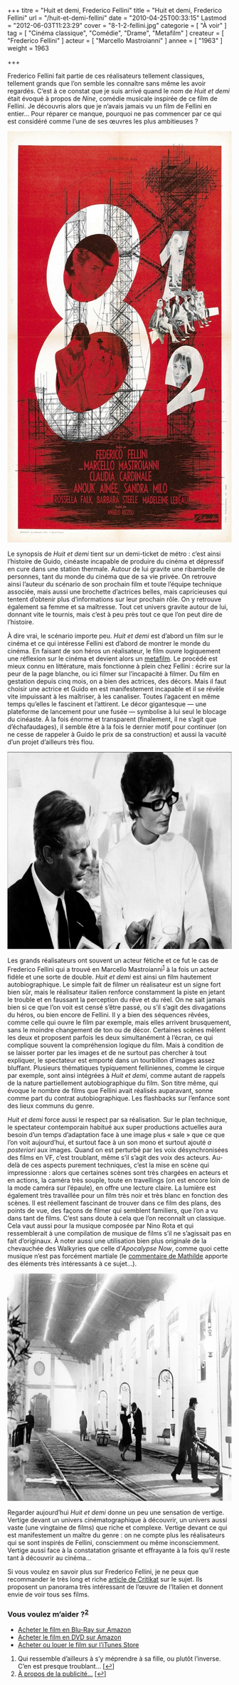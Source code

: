 +++
titre = "Huit et demi, Frederico Fellini"
title = "Huit et demi, Frederico Fellini"
url = "/huit-et-demi-fellini"
date = "2010-04-25T00:33:15"
Lastmod = "2012-06-03T11:23:29"
cover = "8-1-2-fellini.jpg"
categorie = [ "À voir" ]
tag = [ "Cinéma classique", "Comédie", "Drame", "Metafilm" ]
createur = [ "Frederico Fellini" ]
acteur = [ "Marcello Mastroianni" ]
annee = [ "1963" ]
weight = 1963

+++

<p>Frederico Fellini fait partie de ces réalisateurs tellement classiques, tellement grands que l&rsquo;on semble les connaître sans même les avoir regardés. C&rsquo;est à ce constat que je suis arrivé quand le nom de <em>Huit et demi</em> était évoqué à propos de <em>Nine</em>, comédie musicale inspirée de ce film de Fellini. Je découvris alors que je n&rsquo;avais jamais vu un film de Fellini en entier… Pour réparer ce manque, pourquoi ne pas commencer par ce qui est considéré comme l&rsquo;une de ses œuvres les plus ambitieuses ?</p>
<div style="text-align: center;"><a href="http://www.allocine.fr/film/fichefilm_gen_cfilm=337.html"><img class="aligncenter" src="affiche-huit-et-demi.jpg" border="0" alt="affiche-huit-et-demi.jpg" width="690" height="922" /></a></div>
<p>Le synopsis de <em>Huit et demi</em> tient sur un demi-ticket de métro : c&rsquo;est ainsi l&rsquo;histoire de Guido, cinéaste incapable de produire du cinéma et dépressif en cure dans une station thermale. Autour de lui gravite une ribambelle de personnes, tant du monde du cinéma que de sa vie privée. On retrouve ainsi l&rsquo;auteur du scénario de son prochain film et toute l&rsquo;équipe technique associée, mais aussi une brochette d&rsquo;actrices belles, mais capricieuses qui tentent d&rsquo;obtenir plus d&rsquo;informations sur leur prochain rôle. On y retrouve également sa femme et sa maîtresse. Tout cet univers gravite autour de lui, donnant vite le tournis, mais c&rsquo;est à peu près tout ce que l&rsquo;on peut dire de l&rsquo;histoire.</p>
<p>À dire vrai, le scénario importe peu. <em>Huit et demi</em> est d&rsquo;abord un film sur le cinéma et ce qui intéresse Fellini est d&rsquo;abord de montrer le monde du cinéma. En faisant de son héros un réalisateur, le film ouvre logiquement une réflexion sur le cinéma et devient alors un <a href="http://en.wikipedia.org/wiki/Metafilm">metafilm</a>. Le procédé est mieux connu en littérature, mais fonctionne à plein chez Fellini : écrire sur la peur de la page blanche, ou ici filmer sur l&rsquo;incapacité à filmer. Du film en gestation depuis cinq mois, on a bien des actrices, des décors. Mais il faut choisir une actrice et Guido en est manifestement incapable et il se révèle vite impuissant à les maîtriser, à les canaliser. Toutes l&rsquo;agacent en même temps qu&rsquo;elles le fascinent et l&rsquo;attirent. Le décor gigantesque — une plateforme de lancement pour une fusée — symbolise à lui seul le blocage du cinéaste. À la fois énorme et transparent (finalement, il ne s&rsquo;agit que d&rsquo;échafaudages), il semble être à la fois le dernier motif pour continuer (on ne cesse de rappeler à Guido le prix de sa construction) et aussi la vacuité d&rsquo;un projet d&rsquo;ailleurs très flou.</p>
<div style="text-align: center;"><img class="aligncenter" src="otto-e-mezzo-mastroianni.jpg" border="0" alt="otto-e-mezzo-mastroianni.jpg" width="690" height="442" /></div>
<p>Les grands réalisateurs ont souvent un acteur fétiche et ce fut le cas de Frederico Fellini qui a trouvé en Marcello Mastroianni<sup><a href="#footnote_0_3201" id="identifier_0_3201" class="footnote-link footnote-identifier-link" title="Qui ressemble d&rsquo;ailleurs &agrave; s&rsquo;y m&eacute;prendre &agrave; sa fille, ou plut&ocirc;t l&rsquo;inverse. C&rsquo;en est presque troublant&hellip;">1</a></sup> à la fois un acteur fidèle et une sorte de double. <em>Huit et demi</em> est ainsi un film hautement autobiographique. Le simple fait de filmer un réalisateur est un signe fort bien sûr, mais le réalisateur italien renforce constamment la piste en jetant le trouble et en faussant la perception du rêve et du réel. On ne sait jamais bien si ce que l&rsquo;on voit est censé s&rsquo;être passé, ou s&rsquo;il s&rsquo;agit des divagations du héros, ou bien encore de Fellini. Il y a bien des séquences rêvées, comme celle qui ouvre le film par exemple, mais elles arrivent brusquement, sans le moindre changement de ton ou de décor. Certaines scènes mêlent les deux et proposent parfois les deux simultanément à l&rsquo;écran, ce qui complique souvent la compréhension logique du film. Mais à condition de se laisser porter par les images et de ne surtout pas chercher à tout expliquer, le spectateur est emporté dans un tourbillon d&rsquo;images assez bluffant. Plusieurs thématiques typiquement felliniennes, comme le cirque par exemple, sont ainsi intégrées à <em>Huit et demi</em>, comme autant de rappels de la nature partiellement autobiographique du film. Son titre même, qui évoque le nombre de films que Fellini avait réalisés auparavant, sonne comme part du contrat autobiographique. Les flashbacks sur l&rsquo;enfance sont des lieux communs du genre.</p>
<p><em>Huit et demi</em> force aussi le respect par sa réalisation. Sur le plan technique, le spectateur contemporain habitué aux super productions actuelles aura besoin d&rsquo;un temps d&rsquo;adaptation face à une image plus &laquo;&nbsp;sale&nbsp;&raquo; que ce que l&rsquo;on voit aujourd&rsquo;hui, et surtout face à un son mono et surtout ajouté <em>a posteriori</em> aux images. Quand on est perturbé par les voix désynchronisées des films en VF, c&rsquo;est troublant, même s&rsquo;il s&rsquo;agit des voix des acteurs. Au-delà de ces aspects purement techniques, c&rsquo;est la mise en scène qui impressionne : alors que certaines scènes sont très chargées en acteurs et en actions, la caméra très souple, toute en travellings (on est encore loin de la mode caméra sur l&rsquo;épaule), en offre une lecture claire. La lumière est également très travaillée pour un film très noir et très blanc en fonction des scènes. Il est réellement fascinant de trouver dans ce film des plans, des points de vue, des façons de filmer qui semblent familiers, que l&rsquo;on a vu dans tant de films. C&rsquo;est sans doute à cela que l&rsquo;on reconnaît un classique. Cela vaut aussi pour la musique composée par Nino Rota et qui ressemblerait à une compilation de musique de films s&rsquo;il ne s&rsquo;agissait pas en fait d&rsquo;originaux. À noter aussi une utilisation bien plus originale de la chevauchée des Walkyries que celle d&rsquo;<em>Apocalypse Now</em>, comme quoi cette musique n&rsquo;est pas forcément martiale (le <a href="http://voiretmanger.fr/2010/04/25/huit-et-demi-fellini/#comment-2305">commentaire de Mathilde</a> apporte des éléments très intéressants à ce sujet…).</p>
<div style="text-align: center;"><img class="aligncenter" src="fellini-huit-et-demi.jpg" border="0" alt="fellini-huit-et-demi.jpg" width="690" height="510" /></div>
<p>Regarder aujourd&rsquo;hui <em>Huit et demi</em> donne un peu une sensation de vertige. Vertige devant un univers cinématographique à découvrir, un univers aussi vaste (une vingtaine de films) que riche et complexe. Vertige devant ce qui est manifestement un maître du genre : on ne compte plus les réalisateurs qui se sont inspirés de Fellini, consciemment ou même inconsciemment. Vertige aussi face à la constatation grisante et effrayante à la fois qu&rsquo;il reste tant à découvrir au cinéma…</p>
<p>Si vous voulez en savoir plus sur Frederico Fellini, je ne peux que recommander le très long et riche <a href="http://www.critikat.com/Federico-Fellini.html">article de Critikat</a> sur le sujet. Ils proposent un panorama très intéressant de l&rsquo;œuvre de l&rsquo;Italien et donnent envie de voir tous ses films.</p>
<div class="amazon">
<h3>Vous voulez m&rsquo;aider ?<sup><a href="#footnote_1_3201" id="identifier_1_3201" class="footnote-link footnote-identifier-link" title="&Agrave; propos de la publicit&eacute;&hellip;">2</a></sup></h3>
<ul>
<li><a href="http://www.amazon.fr/gp/product/B004TTZ0VM/ref=as_li_ss_tl?ie=UTF8&#038;tag=leblogdenic07-21&#038;linkCode=as2&#038;camp=1642&#038;creative=19458&#038;creativeASIN=B004TTZ0VM">Acheter le film en Blu-Ray sur Amazon</a></li>
<li><a href="http://www.amazon.fr/gp/product/B002JP9X8O/ref=as_li_ss_tl?ie=UTF8&#038;tag=leblogdenic07-21&#038;linkCode=as2&#038;camp=1642&#038;creative=19458&#038;creativeASIN=B002JP9X8O">Acheter le film en DVD sur Amazon</a></li>
<li><a href="http://itunes.apple.com/fr/movie/huit-et-demi/id494569182">Acheter ou louer le film sur l&rsquo;iTunes Store</a></li>
</ul>
</div>
<ol class="footnotes"><li id="footnote_0_3201" class="footnote">Qui ressemble d&rsquo;ailleurs à s&rsquo;y méprendre à sa fille, ou plutôt l&rsquo;inverse. C&rsquo;en est presque troublant… [<a href="#identifier_0_3201" class="footnote-link footnote-back-link">&#8617;</a>]</li><li id="footnote_1_3201" class="footnote"><a href="http://voiretmanger.fr/a-propos/publicite/">À propos de la publicité…</a> [<a href="#identifier_1_3201" class="footnote-link footnote-back-link">&#8617;</a>]</li></ol>
